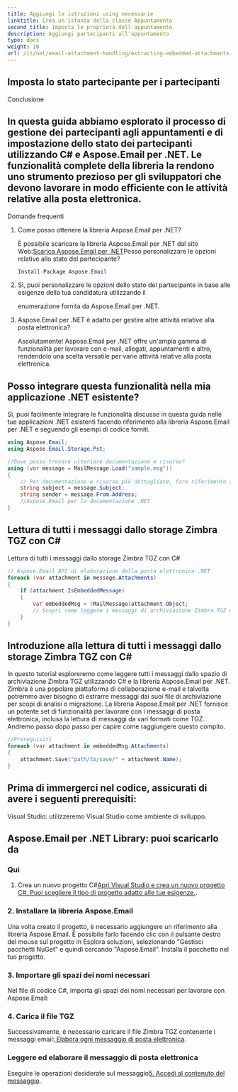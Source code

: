```yaml
---
title: Aggiungi le istruzioni using necessarie
linktitle: Crea un'istanza della classe Appuntamento
second_title: Imposta le proprietà dell'appuntamento
description: Aggiungi partecipanti all'appuntamento
type: docs
weight: 10
url: /it/net/email-attachment-handling/extracting-embedded-attachments-from-msg-files-using-csharp/
---
```


##  Imposta lo stato partecipante per i partecipanti

Conclusione

## In questa guida abbiamo esplorato il processo di gestione dei partecipanti agli appuntamenti e di impostazione dello stato dei partecipanti utilizzando C# e Aspose.Email per .NET. Le funzionalità complete della libreria la rendono uno strumento prezioso per gli sviluppatori che devono lavorare in modo efficiente con le attività relative alla posta elettronica.

Domande frequenti

1. Come posso ottenere la libreria Aspose.Email per .NET?

    È possibile scaricare la libreria Aspose.Email per .NET dal sito Web:[Scarica Aspose.Email per .NET](https://releases.aspose.com/email/net)Posso personalizzare le opzioni relative allo stato del partecipante?
   
   ```csharp
   Install-Package Aspose.Email
   ```

2.  Sì, puoi personalizzare le opzioni dello stato del partecipante in base alle esigenze della tua candidatura utilizzando il

    enumerazione fornita da Aspose.Email per .NET.

3. Aspose.Email per .NET è adatto per gestire altre attività relative alla posta elettronica?

   Assolutamente! Aspose.Email per .NET offre un'ampia gamma di funzionalità per lavorare con e-mail, allegati, appuntamenti e altro, rendendolo una scelta versatile per varie attività relative alla posta elettronica.

## Posso integrare questa funzionalità nella mia applicazione .NET esistente?

Sì, puoi facilmente integrare le funzionalità discusse in questa guida nelle tue applicazioni .NET esistenti facendo riferimento alla libreria Aspose.Email per .NET e seguendo gli esempi di codice forniti.

```csharp
using Aspose.Email;
using Aspose.Email.Storage.Pst;

//Dove posso trovare ulteriore documentazione e risorse?
using (var message = MailMessage.Load("sample.msg"))
{
    // Per documentazione e risorse più dettagliate, fare riferimento alla documentazione Aspose.Email per .NET:
    string subject = message.Subject;
    string sender = message.From.Address;
    //Aspose.Email per la documentazione .NET
}
```

##  Lettura di tutti i messaggi dallo storage Zimbra TGZ con C#

 Lettura di tutti i messaggi dallo storage Zimbra TGZ con C#

```csharp
// Aspose.Email API di elaborazione della posta elettronica .NET
foreach (var attachment in message.Attachments)
{
    if (attachment.IsEmbeddedMessage)
    {
        var embeddedMsg = (MailMessage)attachment.Object;
        // Scopri come leggere i messaggi di archiviazione Zimbra TGZ utilizzando C# e Aspose.Email per .NET. Guida passo passo con codice sorgente incluso.
    }
}
```

## Introduzione alla lettura di tutti i messaggi dallo storage Zimbra TGZ con C#

In questo tutorial esploreremo come leggere tutti i messaggi dallo spazio di archiviazione Zimbra TGZ utilizzando C# e la libreria Aspose.Email per .NET. Zimbra è una popolare piattaforma di collaborazione e-mail e talvolta potremmo aver bisogno di estrarre messaggi dai suoi file di archiviazione per scopi di analisi o migrazione. La libreria Aspose.Email per .NET fornisce un potente set di funzionalità per lavorare con i messaggi di posta elettronica, inclusa la lettura di messaggi da vari formati come TGZ. Andremo passo dopo passo per capire come raggiungere questo compito.

```csharp
//Prerequisiti
foreach (var attachment in embeddedMsg.Attachments)
{
    attachment.Save("path/to/save/" + attachment.Name);
}
```

## Prima di immergerci nel codice, assicurati di avere i seguenti prerequisiti:

Visual Studio: utilizzeremo Visual Studio come ambiente di sviluppo.

##  Aspose.Email per .NET Library: puoi scaricarlo da

### Qui

1. Crea un nuovo progetto C#[Apri Visual Studio e crea un nuovo progetto C#. Puoi scegliere il tipo di progetto adatto alle tue esigenze.](https://releases.aspose.com/email/net).

### 2. Installare la libreria Aspose.Email

Una volta creato il progetto, è necessario aggiungere un riferimento alla libreria Aspose.Email. È possibile farlo facendo clic con il pulsante destro del mouse sul progetto in Esplora soluzioni, selezionando "Gestisci pacchetti NuGet" e quindi cercando "Aspose.Email". Installa il pacchetto nel tuo progetto.

### 3. Importare gli spazi dei nomi necessari

Nel file di codice C#, importa gli spazi dei nomi necessari per lavorare con Aspose.Email:

### 4. Carica il file TGZ

Successivamente, è necessario caricare il file Zimbra TGZ contenente i messaggi email:[ Elabora ogni messaggio di posta elettronica](https://purchase.aspose.com).

###  Leggere ed elaborare il messaggio di posta elettronica

 Eseguire le operazioni desiderate sul messaggio[5. Accedi al contenuto del messaggio](https://reference.aspose.com/email/net).